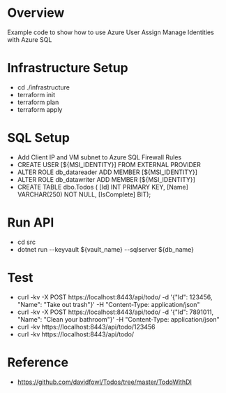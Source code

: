 # Overview 

Example code to show how to use Azure User Assign Manage Identities with Azure SQL

# Infrastructure Setup
* cd ./infrastructure
* terraform init
* terraform plan 
* terraform apply

# SQL Setup
* Add Client IP and VM subnet to Azure SQL Firewall Rules
* CREATE USER [${MSI_IDENTITY}] FROM EXTERNAL PROVIDER
* ALTER ROLE db_datareader ADD MEMBER [${MSI_IDENTITY}]
* ALTER ROLE db_datawriter ADD MEMBER [${MSI_IDENTITY}]
* CREATE TABLE dbo.Todos ( [Id] INT PRIMARY KEY, [Name] VARCHAR(250) NOT NULL, [IsComplete] BIT);

# Run API
* cd src
* dotnet run --keyvault ${vault_name} --sqlserver ${db_name}

# Test
* curl -kv -X POST https://localhost:8443/api/todo/ -d '{"Id": 123456, "Name": "Take out trash"}' -H "Content-Type: application/json"
* curl -kv -X POST https://localhost:8443/api/todo/ -d '{"Id": 7891011, "Name": "Clean your bathroom"}' -H "Content-Type: application/json"
* curl -kv https://localhost:8443/api/todo/123456
* curl -kv https://localhost:8443/api/todo/

# Reference 
* https://github.com/davidfowl/Todos/tree/master/TodoWithDI